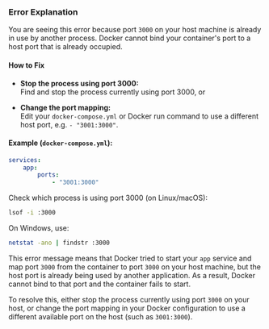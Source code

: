 ### Error Explanation

You are seeing this error because port `3000` on your host machine is already in use by another process. Docker cannot bind your container's port to a host port that is already occupied.

#### How to Fix

- **Stop the process using port 3000:**  
    Find and stop the process currently using port 3000, or

- **Change the port mapping:**  
    Edit your `docker-compose.yml` or Docker run command to use a different host port, e.g. `- "3001:3000"`.

#### Example (`docker-compose.yml`):

```yaml
services:
    app:
        ports:
            - "3001:3000"
```

Check which process is using port 3000 (on Linux/macOS):

```sh
lsof -i :3000
```

On Windows, use:

```sh
netstat -ano | findstr :3000
```
This error message means that Docker tried to start your `app` service and map port `3000` from the container to port `3000` on your host machine, but the host port is already being used by another application. As a result, Docker cannot bind to that port and the container fails to start.

To resolve this, either stop the process currently using port `3000` on your host, or change the port mapping in your Docker configuration to use a different available port on the host (such as `3001:3000`).





